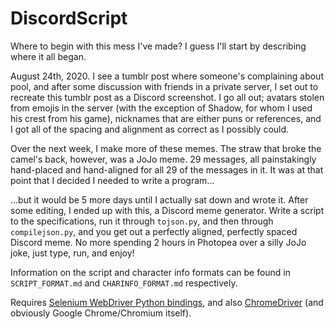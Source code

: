 # DiscordScript

Where to begin with this mess I've made? I guess I'll start by describing where it all began.

August 24th, 2020. I see a tumblr post where someone's complaining about pool, and after some discussion with friends in a private server, I set out to recreate this tumblr post as a Discord screenshot. I go all out; avatars stolen from emojis in the server (with the exception of Shadow, for whom I used his crest from his game), nicknames that are either puns or references, and I got all of the spacing and alignment as correct as I possibly could.

Over the next week, I make more of these memes. The straw that broke the camel's back, however, was a JoJo meme. 29 messages, all painstakingly hand-placed and hand-aligned for all 29 of the messages in it. It was at that point that I decided I needed to write a program...

...but it would be 5 more days until I actually sat down and wrote it. After some editing, I ended up with this, a Discord meme generator. Write a script to the specifications, run it through `tojson.py`, and then through `compilejson.py`, and you get out a perfectly aligned, perfectly spaced Discord meme. No more spending 2 hours in Photopea over a silly JoJo joke, just type, run, and enjoy!

Information on the script and character info formats can be found in `SCRIPT_FORMAT.md` and `CHARINFO_FORMAT.md` respectively.

Requires [Selenium WebDriver Python bindings][], and also [ChromeDriver][] (and obviously Google Chrome/Chromium itself).

[Selenium WebDriver Python bindings]: https://pypi.org/project/selenium/
[ChromeDriver]: https://chromedriver.chromium.org/
